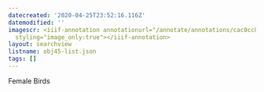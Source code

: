 ```yaml
---
datecreated: '2020-04-25T23:52:16.116Z'
datemodified: ''
imagescr: <iiif-annotation annotationurl="/annotate/annotations/cac0cc8a-874f-11ea-8597-5254008afee6.json"
  styling="image_only:true"></iiif-annotation>
layout: searchview
listname: obj45-list.json
tags: []
---
```

Female Birds